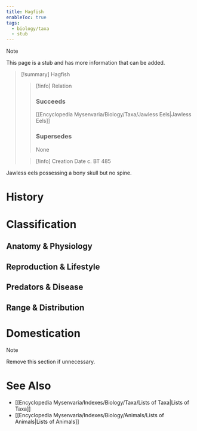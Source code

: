 ```yaml
---
title: Hagfish
enableToc: true
tags:
  - biology/taxa
  - stub
---
```


> [!note]
> This page is a stub and has more information that can be added.

> [!summary] Hagfish
> > [!info] Relation
> > ### Succeeds
> > [[Encyclopedia Mysenvaria/Biology/Taxa/Jawless Eels|Jawless Eels]]
> > ### Supersedes
> > None
>
> > [!info] Creation Date
> > c. BT 485

Jawless eels possessing a bony skull but no spine.
# History

# Classification
## Anatomy & Physiology

## Reproduction & Lifestyle

## Predators & Disease

## Range & Distribution

# Domestication

> [!note]
> Remove this section if unnecessary.
# See Also
- [[Encyclopedia Mysenvaria/Indexes/Biology/Taxa/Lists of Taxa|Lists of Taxa]]
- [[Encyclopedia Mysenvaria/Indexes/Biology/Animals/Lists of Animals|Lists of Animals]]